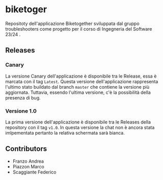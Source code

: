 # biketoger

Repositoty dell'applicazione Biketogether sviluppata dal gruppo troubleshooters come progetto per il corso di Ingegneria del Software 23/24 .

## Releases
### Canary
La versione Canary dell'applicazione è disponibile tra le Release, essa è marcata con il tag `Latest`. Questa versione dell'applicazione rappresenta l'ultimo stato buildato dal branch `master` che contiene la versione più aggiornata.
Tuttavia, essendo l'ultima versione, c'è la possibilità della presenza di bug.
### Versione 1.0
La prima versione dell'applicazione è disponibile tra le Releases della repository con il tag `v1.0`. In questa versione la chat non è ancora stata imlpementata pertanto la relativa schermata sarà bianca.


## Contributors
- Franzo Andrea 
- Piazzon Marco
- Scaggiante Federico
